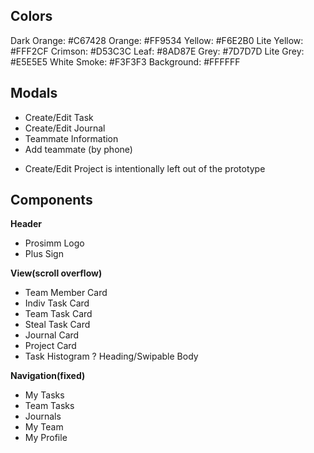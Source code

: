 ## Colors
Dark Orange: #C67428
Orange: #FF9534
Yellow: #F6E2B0
Lite Yellow: #FFF2CF
Crimson: #D53C3C
Leaf: #8AD87E
Grey: #7D7D7D
Lite Grey: #E5E5E5
White Smoke: #F3F3F3
Background: #FFFFFF

## Modals
- Create/Edit Task
- Create/Edit Journal
- Teammate Information
- Add teammate (by phone)

* Create/Edit Project is intentionally left out of the prototype

## Components
**Header**
- Prosimm Logo
- Plus Sign

**View(scroll overflow)**
- Team Member Card
- Indiv Task Card
- Team Task Card
- Steal Task Card
- Journal Card
- Project Card
- Task Histogram
? Heading/Swipable Body

**Navigation(fixed)**
- My Tasks
- Team Tasks
- Journals
- My Team
- My Profile